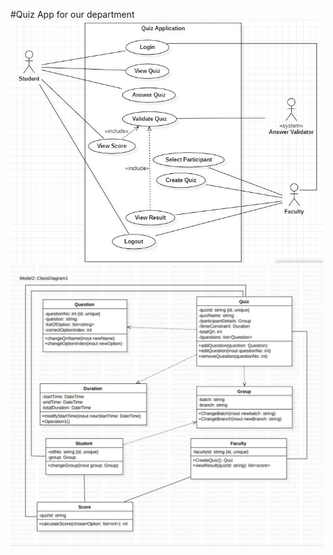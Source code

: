 #Quiz App for our department <br>
<img width=500 alt="usecase diagram" src="https://github.com/MikiPAUL/Kwiz-It/blob/main/assets/images/usecase-diagram.jpeg?raw=true">
<img width=500 alt="usecase diagram" src="https://github.com/MikiPAUL/Kwiz-It/blob/main/assets/images/class-diagram.jpeg?raw=true">
